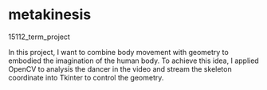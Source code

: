 # metakinesis
15112_term_project

In this project, I want to combine body movement with geometry to embodied the imagination of the human body. To achieve this idea, I applied OpenCV to analysis the dancer in the video and stream the skeleton coordinate into Tkinter to control the geometry.
